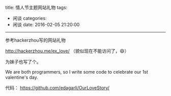 title: 情人节主题网站礼物
tags:
  - 闲谈
categories:
  - 闲谈
date: 2016-02-05 21:20:00
---
参考hackerzhou写的网站礼物

http://hackerzhou.me/ex_love/   （貌似现在不能访问了，😄）

为妹子也写了个。

We are both programmers, so I write some code to celebrate our 1st valentine's day.

代码：
https://github.com/edagarli/OurLoveStory/